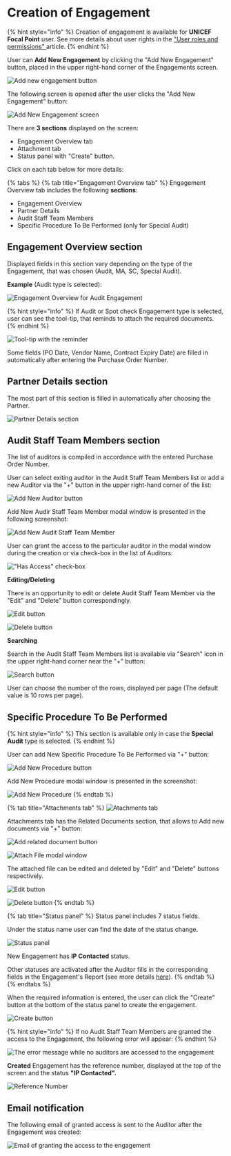 # Creation of Engagement

{% hint style="info" %}
Creation of engagement is available for **UNICEF Focal Point** user. See more details about user rights in the ["User roles and permissions" ](../overview/user-roles-and-permissions.md)article.
{% endhint %}

User can **Add** **New Engagement** by clicking the "Add New Engagement"  button, placed in the upper right-hand corner of the Engagements screen.

![Add new engagement button](../../.gitbook/assets/5.png)

The following screen is opened after the user clicks  the "Add New Engagement" button:

![Add New Engagement screen](../../.gitbook/assets/6.png)

There are **3 sections** displayed on the screen:

* Engagement Overview tab
* Attachment tab
* Status panel with "Create" button.

Click on each tab below for more details:

{% tabs %}
{% tab title="Engagement Overview tab" %}
Engagement Overview tab includes the following **sections**: 

* Engagement Overview
* Partner Details
* Audit Staff Team Members 
* Specific Procedure To Be Performed \(only for Special Audit\)

## Engagement Overview section

Displayed fields in this section vary depending on the type of the Engagement, that was chosen \(Audit, MA, SC, Special Audit\).

**Example** \(Audit type is selected\):

![Engagement Overview for Audit Engagement](../../.gitbook/assets/7.png)

{% hint style="info" %}
If Audit or Spot check Engagement type is selected, user can see the tool-tip, that reminds to attach the required documents.  
{% endhint %}

![Tool-tip with the reminder](../../.gitbook/assets/8.png)

Some fields \(PO Date, Vendor Name, Contract Expiry Date\) are filled in automatically after entering the Purchase Order Number.

## Partner Details section

The most part of this section is filled in automatically after choosing the Partner.

![Partner Details section](../../.gitbook/assets/9.png)

## Audit Staff Team Members section

The list of auditors is compiled in accordance with the entered Purchase Order Number.

User can select exiting auditor in the Audit Staff Team Members list or add a new Auditor via the "+" button in the upper right-hand corner of the list:

![Add New Auditor button](../../.gitbook/assets/10.png)

Add New Audir Staff Team Member modal window is presented in the following screenshot:

![Add New Audit Staff Team Member](../../.gitbook/assets/11.png)

User can grant the access to the particular auditor in the modal window during the creation or via check-box in the list of Auditors: 

![&quot;Has Access&quot; check-box](../../.gitbook/assets/12.png)

**Editing/Deleting**

There is an opportunity to edit or delete Audit Staff Team Member via the "Edit" and "Delete" button correspondingly.

![Edit button](../../.gitbook/assets/13.png)

![Delete button](../../.gitbook/assets/14.png)

**Searching**

Search in the Audit Staff Team Members list is available via "Search" icon in the upper right-hand corner near the "+" button:

![Search button](../../.gitbook/assets/15.png)

User can choose the number of the rows, displayed per page \(The default value is 10 rows per page\).

## Specific Procedure To Be Performed 

{% hint style="info" %}
This section is available only in case the **Special Audit** type is selected.
{% endhint %}

User can add New Specific Procedure To Be Performed  via "+" button: 

![Add New Procedure button](../../.gitbook/assets/18.png)

Add New Procedure modal window is presented in the screenshot: 

![Add New Procedure](../../.gitbook/assets/19.png)
{% endtab %}

{% tab title="Attachments tab" %}
![Atachments tab](../../.gitbook/assets/20.png)

Attachments tab has the Related Documents section, that allows to Add new documents via "+" button:

![Add related document button](../../.gitbook/assets/21.png)

![Attach File modal window](../../.gitbook/assets/22.png)

The attached file can be edited and deleted by "Edit" and "Delete" buttons respectively.

![Edit button](../../.gitbook/assets/23%20%281%29.png)

![Delete button](../../.gitbook/assets/24.png)
{% endtab %}

{% tab title="Status panel" %}
Status panel includes 7 status fields. 

Under the status name user can find the date of the status change.  

![Status panel](../../.gitbook/assets/28.png)

New Engagement has **IP Contacted** status. 

Other statuses are activated after the Auditor fills in the corresponding fields in the Engagement's Report \(see more details [here](edit-by-auditor/)\).
{% endtab %}
{% endtabs %}

When the required information is entered, the user can click the "Create" button at the bottom of the status panel to create the engagement.

![Create button](../../.gitbook/assets/27.png)

{% hint style="info" %}
If no Audit Staff Team Members are granted the access to the Engagement, the following error will appear:
{% endhint %}

![The error message while no auditors are accessed to the engagement](../../.gitbook/assets/25.png)

**Created** Engagement has the reference number, displayed at the top of the screen and the status **"IP Contacted".** 

![Reference Number](../../.gitbook/assets/41.png)

## **Email notification**

The following email of granted access is sent to the Auditor after the Engagement was created:

![Email of granting the access to the engagement](../../.gitbook/assets/26%20%281%29.png)




